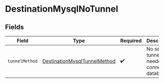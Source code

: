# DestinationMysqlNoTunnel


## Fields

| Field                                                                               | Type                                                                                | Required                                                                            | Description                                                                         |
| ----------------------------------------------------------------------------------- | ----------------------------------------------------------------------------------- | ----------------------------------------------------------------------------------- | ----------------------------------------------------------------------------------- |
| `tunnelMethod`                                                                      | [DestinationMysqlTunnelMethod](../../models/shared/DestinationMysqlTunnelMethod.md) | :heavy_check_mark:                                                                  | No ssh tunnel needed to connect to database                                         |